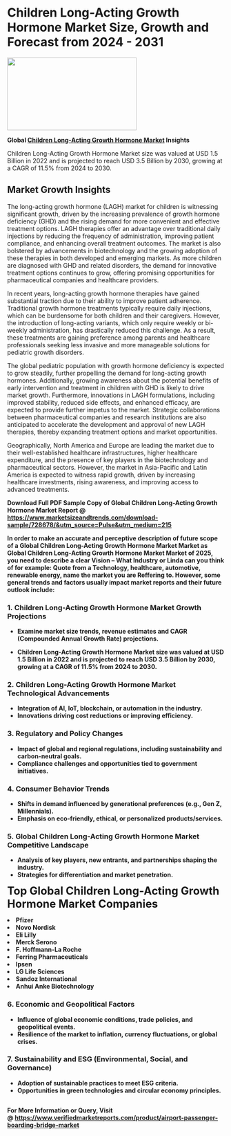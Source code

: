 <H1>Children Long-Acting Growth Hormone Market Size, Growth and Forecast from 2024 - 2031</H1><img class="aligncenter size-medium wp-image-584254" src="https://thirdeyenews.in/wp-content/uploads/2024/09/Global-Market-Research-300x168.jpeg" alt="" width="300" height="168" /><p><strong>Global&nbsp;<a href="https://www.marketsizeandtrends.com/download-sample/728678/&amp;utm_source=Pulse&amp;utm_medium=215">Children Long-Acting Growth Hormone Market</a> Insights</strong></p><p>Children Long-Acting Growth Hormone Market size was valued at USD 1.5 Billion in 2022 and is projected to reach USD 3.5 Billion by 2030, growing at a CAGR of 11.5% from 2024 to 2030.</p><p><h2>Market Growth Insights</h2> <p>The long-acting growth hormone (LAGH) market for children is witnessing significant growth, driven by the increasing prevalence of growth hormone deficiency (GHD) and the rising demand for more convenient and effective treatment options. LAGH therapies offer an advantage over traditional daily injections by reducing the frequency of administration, improving patient compliance, and enhancing overall treatment outcomes. The market is also bolstered by advancements in biotechnology and the growing adoption of these therapies in both developed and emerging markets. As more children are diagnosed with GHD and related disorders, the demand for innovative treatment options continues to grow, offering promising opportunities for pharmaceutical companies and healthcare providers.</p> <p><strong></strong></p> <p>In recent years, long-acting growth hormone therapies have gained substantial traction due to their ability to improve patient adherence. Traditional growth hormone treatments typically require daily injections, which can be burdensome for both children and their caregivers. However, the introduction of long-acting variants, which only require weekly or bi-weekly administration, has drastically reduced this challenge. As a result, these treatments are gaining preference among parents and healthcare professionals seeking less invasive and more manageable solutions for pediatric growth disorders.</p> <p>The global pediatric population with growth hormone deficiency is expected to grow steadily, further propelling the demand for long-acting growth hormones. Additionally, growing awareness about the potential benefits of early intervention and treatment in children with GHD is likely to drive market growth. Furthermore, innovations in LAGH formulations, including improved stability, reduced side effects, and enhanced efficacy, are expected to provide further impetus to the market. Strategic collaborations between pharmaceutical companies and research institutions are also anticipated to accelerate the development and approval of new LAGH therapies, thereby expanding treatment options and market opportunities.</p> <p>Geographically, North America and Europe are leading the market due to their well-established healthcare infrastructures, higher healthcare expenditure, and the presence of key players in the biotechnology and pharmaceutical sectors. However, the market in Asia-Pacific and Latin America is expected to witness rapid growth, driven by increasing healthcare investments, rising awareness, and improving access to advanced treatments.</p> <p><strong></p><p><span class=""><strong>Download Full PDF Sample Copy of Global Children Long-Acting Growth Hormone Market Report</strong> @ <a href="https://www.marketsizeandtrends.com/download-sample/728678/&amp;utm_source=Pulse&amp;utm_medium=215" target="_blank">https://www.marketsizeandtrends.com/download-sample/728678/&amp;utm_source=Pulse&amp;utm_medium=215</a></span></p><p>In order to make an accurate and perceptive description of future scope of a Global&nbsp;Children Long-Acting Growth Hormone Market Market as Global&nbsp;Children Long-Acting Growth Hormone Market Market of 2025, you need to describe a clear Vision &ndash; What Industry or Linda can you think of for example: Quote from a Technology, healthcare, automotive, renewable energy, name the market you are Reffering to. However, some general trends and factors usually impact market reports and their future outlook include:</p><h3>1.&nbsp;<strong>Children Long-Acting Growth Hormone Market Growth Projections</strong></h3><ul><li>Examine market size trends, revenue estimates and CAGR (Compounded Annual Growth Rate) projections.</li><li><p>Children Long-Acting Growth Hormone Market size was valued at USD 1.5 Billion in 2022 and is projected to reach USD 3.5 Billion by 2030, growing at a CAGR of 11.5% from 2024 to 2030.</p></li></ul><h3>2.&nbsp;<strong>Children Long-Acting Growth Hormone Market Technological Advancements</strong></h3><ul><li>Integration of AI, IoT, blockchain, or automation in the industry.</li><li>Innovations driving cost reductions or improving efficiency.</li></ul><h3>3.&nbsp;<strong>Regulatory and Policy Changes</strong></h3><ul><li>Impact of global and regional regulations, including sustainability and carbon-neutral goals.</li><li>Compliance challenges and opportunities tied to government initiatives.</li></ul><h3>4.&nbsp;<strong>Consumer Behavior Trends</strong></h3><ul><li>Shifts in demand influenced by generational preferences (e.g., Gen Z, Millennials).</li><li>Emphasis on eco-friendly, ethical, or personalized products/services.</li></ul><h3>5.&nbsp;<strong>Global Children Long-Acting Growth Hormone Market Competitive Landscape</strong></h3><ul><li>Analysis of key players, new entrants, and partnerships shaping the industry.</li><li>Strategies for differentiation and market penetration.</li></ul><p data-pm-slice="1 1 []"><span style="color: inherit; font-family: inherit; font-size: 25px;">Top Global Children Long-Acting Growth Hormone Market Companies</span></p><div class="" data-test-id=""><p><li>Pfizer</li><li> Novo Nordisk</li><li> Eli Lilly</li><li> Merck Serono</li><li> F. Hoffmann-La Roche</li><li> Ferring Pharmaceuticals</li><li> Ipsen</li><li> LG Life Sciences</li><li> Sandoz International</li><li> Anhui Anke Biotechnology</li></p></div><h3>6.&nbsp;<strong>Economic and Geopolitical Factors</strong></h3><ul><li>Influence of global economic conditions, trade policies, and geopolitical events.</li><li>Resilience of the market to inflation, currency fluctuations, or global crises.</li></ul><h3>7.&nbsp;<strong>Sustainability and ESG (Environmental, Social, and Governance)</strong></h3><ul><li>Adoption of sustainable practices to meet ESG criteria.</li><li>Opportunities in green technologies and circular economy principles.</li></ul><h2><strong style="font-size: 14px;">For More Information or Query, Visit @&nbsp;</strong><a style="background-color: #ffffff; font-size: 14px;" href="https://www.marketsizeandtrends.com/report/children-long-acting-growth-hormone-market/" target="_blank">https://www.verifiedmarketreports.com/product/airport-passenger-boarding-bridge-market</a></h2>
